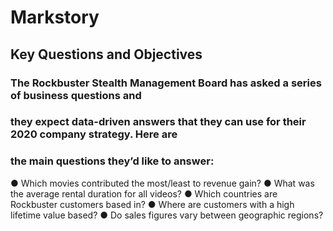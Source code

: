 # Markstory

## Key Questions and Objectives

### The Rockbuster Stealth Management Board has asked a series of business questions and
### they expect data-driven answers that they can use for their 2020 company strategy. Here are
### the main questions they’d like to answer:

● Which movies contributed the most/least to revenue gain?
● What was the average rental duration for all videos?
● Which countries are Rockbuster customers based in?
● Where are customers with a high lifetime value based?
● Do sales figures vary between geographic regions?
